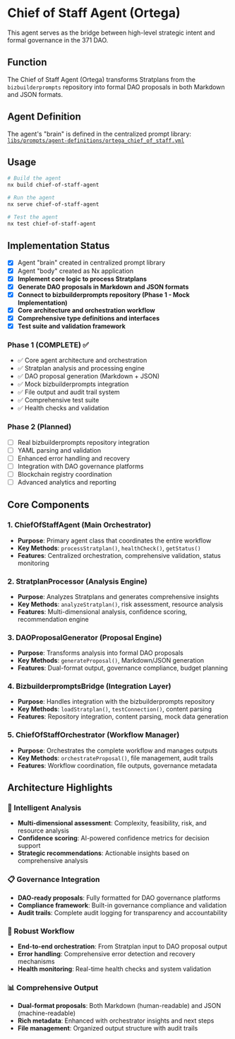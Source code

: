 # Chief of Staff Agent (Ortega)

This agent serves as the bridge between high-level strategic intent and formal governance in the 371 DAO.

## Function

The Chief of Staff Agent (Ortega) transforms Stratplans from the `bizbuilderprompts` repository into formal DAO proposals in both Markdown and JSON formats.

## Agent Definition

The agent's "brain" is defined in the centralized prompt library:
[`libs/prompts/agent-definitions/ortega_chief_of_staff.yml`](file:///f:/os-main/os-workspace/libs/prompts/agent-definitions/ortega_chief_of_staff.yml)

## Usage

```bash
# Build the agent
nx build chief-of-staff-agent

# Run the agent
nx serve chief-of-staff-agent

# Test the agent
nx test chief-of-staff-agent
```

## Implementation Status

- [x] Agent "brain" created in centralized prompt library
- [x] Agent "body" created as Nx application
- [x] **Implement core logic to process Stratplans**
- [x] **Generate DAO proposals in Markdown and JSON formats**
- [x] **Connect to bizbuilderprompts repository (Phase 1 - Mock Implementation)**
- [x] **Core architecture and orchestration workflow**
- [x] **Comprehensive type definitions and interfaces**
- [x] **Test suite and validation framework**

### Phase 1 (COMPLETE) ✅
- ✅ Core agent architecture and orchestration
- ✅ Stratplan analysis and processing engine
- ✅ DAO proposal generation (Markdown + JSON)
- ✅ Mock bizbuilderprompts integration
- ✅ File output and audit trail system
- ✅ Comprehensive test suite
- ✅ Health checks and validation

### Phase 2 (Planned)
- [ ] Real bizbuilderprompts repository integration
- [ ] YAML parsing and validation
- [ ] Enhanced error handling and recovery
- [ ] Integration with DAO governance platforms
- [ ] Blockchain registry coordination
- [ ] Advanced analytics and reporting

## Core Components

### 1. ChiefOfStaffAgent (Main Orchestrator)
- **Purpose**: Primary agent class that coordinates the entire workflow
- **Key Methods**: `processStratplan()`, `healthCheck()`, `getStatus()`
- **Features**: Centralized orchestration, comprehensive validation, status monitoring

### 2. StratplanProcessor (Analysis Engine)
- **Purpose**: Analyzes Stratplans and generates comprehensive insights
- **Key Methods**: `analyzeStratplan()`, risk assessment, resource analysis
- **Features**: Multi-dimensional analysis, confidence scoring, recommendation engine

### 3. DAOProposalGenerator (Proposal Engine)
- **Purpose**: Transforms analysis into formal DAO proposals
- **Key Methods**: `generateProposal()`, Markdown/JSON generation
- **Features**: Dual-format output, governance compliance, budget planning

### 4. BizbuilderpromptsBridge (Integration Layer)
- **Purpose**: Handles integration with the bizbuilderprompts repository
- **Key Methods**: `loadStratplan()`, `testConnection()`, content parsing
- **Features**: Repository integration, content parsing, mock data generation

### 5. ChiefOfStaffOrchestrator (Workflow Manager)
- **Purpose**: Orchestrates the complete workflow and manages outputs
- **Key Methods**: `orchestrateProposal()`, file management, audit trails
- **Features**: Workflow coordination, file outputs, governance metadata

## Architecture Highlights

### 🧠 Intelligent Analysis
- **Multi-dimensional assessment**: Complexity, feasibility, risk, and resource analysis
- **Confidence scoring**: AI-powered confidence metrics for decision support
- **Strategic recommendations**: Actionable insights based on comprehensive analysis

### 📋 Governance Integration
- **DAO-ready proposals**: Fully formatted for DAO governance platforms
- **Compliance framework**: Built-in governance compliance and validation
- **Audit trails**: Complete audit logging for transparency and accountability

### 🔄 Robust Workflow
- **End-to-end orchestration**: From Stratplan input to DAO proposal output
- **Error handling**: Comprehensive error detection and recovery mechanisms
- **Health monitoring**: Real-time health checks and system validation

### 📊 Comprehensive Output
- **Dual-format proposals**: Both Markdown (human-readable) and JSON (machine-readable)
- **Rich metadata**: Enhanced with orchestrator insights and next steps
- **File management**: Organized output structure with audit trails